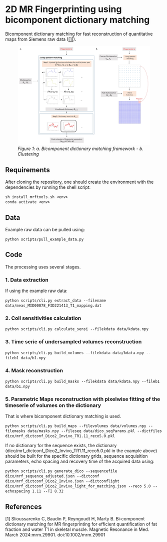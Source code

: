 # 2D MR Fingerprinting using bicomponent dictionary matching

Bicomponent dictionary matching for fast reconstruction of quantitative maps from Siemens raw data ([[1]](#1)).

<figure>
  <img
  src="docs/Bicomp_framework.jpg"
  alt="Bicomp framework">
  <figcaption><i>Figure 1: a. Bicomponent dictionary matching framework - b. Clustering </i></figcaption>
</figure>

## Requirements

After cloning the repository, one should create the environment with the dependencies by running the shell script:
```
sh install_mrftools.sh <env>
conda activate <env>
```

## Data

Example raw data can be pulled using:

```
python scripts/pull_example_data.py
```


## Code

The processing uses several stages.

### 1. Data extraction

If using the example raw data: 
```
python scripts/cli.py extract_data --filename data/meas_MID00078_FID221413_T1_mapping.dat
```


### 2. Coil sensitivities calculation

```
python scripts/cli.py calculate_sensi --filekdata data/kdata.npy
```

### 3. Time serie of undersampled volumes reconstruction

```
python scripts/cli.py build_volumes --filekdata data/kdata.npy --fileb1 data/b1.npy
```


### 4. Mask reconstruction

```
python scripts/cli.py build_masks --filekdata data/kdata.npy --fileb1 data/b1.npy
```

### 5. Parametric Maps reconstruction with pixelwise fitting of the timeserie of volumes on the dictionary

That is where bicomponent dictionary matching is used. 
```
python scripts/cli.py build_maps --filevolumes data/volumes.npy --filemasks data/masks.npy --fileseq data/dico_seqParams.pkl --dictfiles dico/mrf_dictconf_Dico2_Invivo_TR1.11_reco5.0.pkl
```

If no dictionary for the sequence exists, the dictionary (dico/mrf_dictconf_Dico2_Invivo_TR1.11_reco5.0.pkl in the example above) should be built for the specific dictionary grids, sequence acquisition parameters, echo spacing and recovery time of the acquired data using:

```
python scripts/cli.py generate_dico --sequencefile dico/mrf_sequence_adjusted.json --dictconf dico/mrf_dictconf_Dico2_Invivo.json --dictconflight dico/mrf_dictconf_Dico2_Invivo_light_for_matching.json --reco 5.0 --echospacing 1.11 --TI 8.32
```

## References
<a id="1">[1]</a> 
Slioussarenko C, Baudin P, Reyngoudt H, Marty B. Bi‐component dictionary matching for MR fingerprinting for efficient quantification of fat fraction and water T1 in skeletal muscle. Magnetic Resonance in Med. March 2024:mrm.29901. doi:10.1002/mrm.29901
